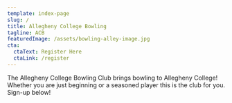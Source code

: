 ```yaml
---
template: index-page
slug: /
title: Allegheny College Bowling
tagline: ACB
featuredImage: /assets/bowling-alley-image.jpg
cta:
  ctaText: Register Here
  ctaLink: /register
---
```

The Allegheny College Bowling Club brings bowling to Allegheny College! Whether you are just beginning or a seasoned player this is the club for you. Sign-up below!